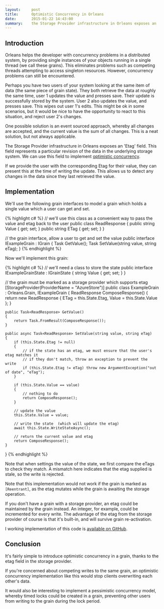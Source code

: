 ```yaml
---
layout:     post
title:      Optimistic Concurrency in Orleans
date:       2015-01-22 14:43:00
summary:    the Storage Provider infrastructure in Orleans exposes an 'Etag' field representing a particular revision of the data in the underlying storage system. This can be used to detect writes competing writes to overwrite grain state.
---
```


## Introduction

Orleans helps the developer with concurrency problems in a distributed system, by providing single instances of your objects running in a single thread (we call these grains). This eliminates problems such as competing threads attempting to access singleton resources. However, concurrency problems can still be encountered. 

Perhaps you have two users of your system looking at the same item of data (the same piece of grain state). They both retrieve the data at roughly the same time, user 1 updates the value and presses save. Their update is successfully stored by the system. User 2 also updates the value, and presses save. This wipes out user 1's edits. This might be ok in some scenarios, but it would be nice to have the opportunity to react to this situation, and reject user 2's changes.

One possible solution is an event sourced approach, whereby all changes are accepted, and the current value is the sum of all changes. This is a neat solution, but not always applicable.

The Storage Provider infrastructure in Orleans exposes an 'Etag' field. This field represents a particular revision of the data in the underlying storage system. We can use this field to implement [optimistic concurrency](https://msdn.microsoft.com/en-us/library/aa0416cz(v=vs.110).aspx).

If we provide the user with the corresponding Etag for their value, they can present this at the time of writing the update. This allows us to detect any changes in the data since they last retrieved the value.

## Implementation

We'll use the following grain interfaces to model a grain which holds a single value which a user can get and set.

{% highlight c# %}
// we'll use this class as a convenient way to pass the value and etag back to the user
public class ReadResponse
{
    public string Value { get; set; }
    public string ETag { get; set; }
}

// the grain interface, allow a user to get and set the value
public interface IExampleGrain : IGrain
{
    Task<ReadResponse> GetValue();
    Task<ReadResponse> SetValue(string value, string eTag);
}
{% endhighlight %}

Now we'll implement this grain:

{% highlight c# %}
// we'll need a class to store the state
public interface IExampleGrainState : IGrainState
{
    string Value { get; set; }
}

// the grain must be marked as a storage provider which supports etag
[StorageProvider(ProviderName = "AzureStore")]
public class ExampleGrain : Orleans.Grain<IExampleGrainState>, IExampleGrain
{
    ReadResponse ComposeResponse()
    {
        return new ReadResponse
        {
            ETag = this.State.Etag,
            Value = this.State.Value
        };
    }

    public Task<ReadResponse> GetValue()
    {
        return Task.FromResult(ComposeResponse());
    }

    public async Task<ReadResponse> SetValue(string value, string eTag)
    {
        if (this.State.Etag != null)
        {
            // if the state has an etag, we must ensure that the user's etag matches it
            // if they don't match, throw an exception to prevent the write
            if (this.State.Etag != eTag) throw new ArgumentException("out of date", "eTag");
        }

        if (this.State.Value == value)
        {
            // nothing to do
            return ComposeResponse();
        }

        // update the value
        this.State.Value = value;

        // write the state  (which will update the etag)
        await this.State.WriteStateAsync();

        // return the current value and etag
        return ComposeResponse();
    }
}
{% endhighlight %}

Note that when settings the value of the state, we first compare the eTags to check they match. A mismatch here indicates that the etag supplied is stale, so the write is rejected.

Note that this implementation would not work if the grain is marked as `[Reentrant]`, as the etag mutates while the grain is awaiting the storage operation.

If you don't have a grain with a storage provider, an etag could be maintained by the grain instead. An integer, for example, could be incremented for every write. The advantage of the etag from the storage provider of course is that it's built-in, and will survive grain re-activation.

I working implementation of this code is [available on GitHub](https://github.com/richorama/orleans-optimistic-concurrency).

## Conclusion

It's fairly simple to introduce optimistic concurrency in a grain, thanks to the etag field in the storage provider.

If you're concerned about competing writes to the same grain, an optimistic concurrency implementation like this would stop clients overwriting each other's data. 

It would also be interesting to implement a pessimistic concurrency model, whereby timed locks could be created in a grain, preventing other users from writing to the grain during the lock period.